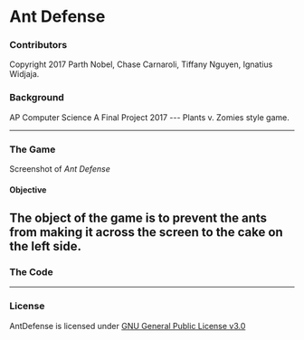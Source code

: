 # Ant Defense

### Contributors 
Copyright 2017 Parth Nobel, Chase Carnaroli, Tiffany Nguyen, Ignatius Widjaja.

### Background
AP Computer Science A Final Project 2017 --- Plants v. Zomies style game.

---
### The Game

Screenshot of *Ant Defense*

#### Objective
The object of the game is to prevent the ants from making it across the screen to the cake on the left side.
---
### The Code

---
### License
AntDefense is licensed under [GNU General Public License v3.0](https://www.gnu.org/licenses/gpl-3.0.en.html "License Information")
